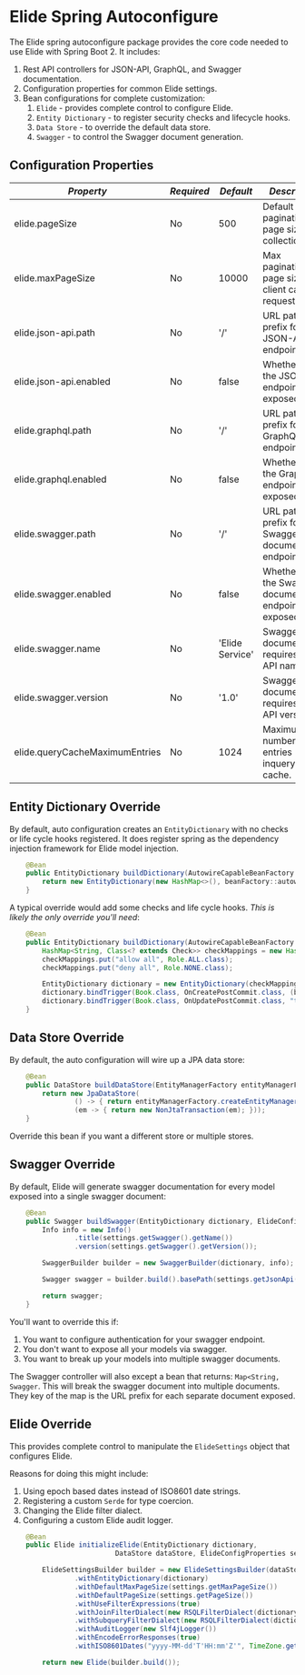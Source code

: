 # Elide Spring Autoconfigure

The Elide spring autoconfigure package provides the core code needed to use Elide with Spring Boot 2. It includes:
1. Rest API controllers for JSON-API, GraphQL, and Swagger documentation.
2. Configuration properties for common Elide settings.
3. Bean configurations for complete customization:
   1. `Elide` - provides complete control to configure Elide.
   2. `Entity Dictionary` - to register security checks and lifecycle hooks.
   3. `Data Store` - to override the default data store.
   4. `Swagger` - to control the Swagger document generation.
   
## Configuration Properties   

| *Property*                 | *Required* |  *Default*      | *Description*                                            |
| -------------------------- | -----------| --------------- | -------------------------------------------------------- |
| elide.pageSize             | No         | 500             | Default pagination page size for collections             |
| elide.maxPageSize          | No         | 10000           | Max pagination page size a client can request.           |
| elide.json-api.path        | No         | '/'             | URL path prefix for JSON-API endpoint.                   |
| elide.json-api.enabled     | No         | false           | Whether or not the JSON-API endpoint is exposed.         |
| elide.graphql.path         | No         | '/'             | URL path prefix for GraphQL endpoint.                    |
| elide.graphql.enabled      | No         | false           | Whether or not the GraphQL endpoint is exposed.          |
| elide.swagger.path         | No         | '/'             | URL path prefix for Swagger document  endpoint.          |
| elide.swagger.enabled      | No         | false           | Whether or not the Swagger document endpoint is exposed. |
| elide.swagger.name         | No         | 'Elide Service' | Swagger documentation requires an API name.              |
| elide.swagger.version      | No         | '1.0'           | Swagger documentation requires an API version.           |
| elide.queryCacheMaximumEntries | No     | 1024            | Maximum number of entries inquery result cache.          |


## Entity Dictionary Override

By default, auto configuration creates an `EntityDictionary` with no checks or life cycle hooks registered. It does register spring as the dependency injection framework for Elide model injection.

```java
    @Bean
    public EntityDictionary buildDictionary(AutowireCapableBeanFactory beanFactory) {
        return new EntityDictionary(new HashMap<>(), beanFactory::autowireBean);
    }
```

A typical override would add some checks and life cycle hooks.  *This is likely the only override you'll need*:

```java
    @Bean
    public EntityDictionary buildDictionary(AutowireCapableBeanFactory beanFactory) {
        HashMap<String, Class<? extends Check>> checkMappings = new HashMap<>();
        checkMappings.put("allow all", Role.ALL.class);
        checkMappings.put("deny all", Role.NONE.class);

        EntityDictionary dictionary = new EntityDictionary(checkMappings, beanFactory::autowireBean);
        dictionary.bindTrigger(Book.class, OnCreatePostCommit.class, (book, scope, changes) -> { /* DO SOMETHING */ }); 
        dictionary.bindTrigger(Book.class, OnUpdatePostCommit.class, "title", (book, scope, changes) -> { /* DO SOMETHING */ });
    }
```

## Data Store Override
By default, the auto configuration will wire up a JPA data store:

```java
    @Bean
    public DataStore buildDataStore(EntityManagerFactory entityManagerFactory) {
        return new JpaDataStore(
                () -> { return entityManagerFactory.createEntityManager(); },
                (em -> { return new NonJtaTransaction(em); }));
    }
```

Override this bean if you want a different store or multiple stores.

## Swagger Override

By default, Elide will generate swagger documentation for every model exposed into a single swagger document:

```java
    @Bean
    public Swagger buildSwagger(EntityDictionary dictionary, ElideConfigProperties settings) {
        Info info = new Info()
                .title(settings.getSwagger().getName())
                .version(settings.getSwagger().getVersion());

        SwaggerBuilder builder = new SwaggerBuilder(dictionary, info);

        Swagger swagger = builder.build().basePath(settings.getJsonApi().getPath());

        return swagger;
    }
```

You'll want to override this if:
1. You want to configure authentication for your swagger endpoint.
2. You don't want to expose all your models via swagger.
3. You want to break up your models into multiple swagger documents.

The Swagger controller will also except a bean that returns: `Map<String, Swagger`. This will break the swagger document into multiple documents.  They key of the map is the URL prefix for each separate document exposed.

## Elide Override

This provides complete control to manipulate the `ElideSettings` object that configures Elide.

Reasons for doing this might include:
1. Using epoch based dates instead of ISO8601 date strings.
2. Registering a custom `Serde` for type coercion.
3. Changing the Elide filter dialect.
4. Configuring a custom Elide audit logger.

```java
    @Bean
    public Elide initializeElide(EntityDictionary dictionary,
                          DataStore dataStore, ElideConfigProperties settings) {

        ElideSettingsBuilder builder = new ElideSettingsBuilder(dataStore)
                .withEntityDictionary(dictionary)
                .withDefaultMaxPageSize(settings.getMaxPageSize())
                .withDefaultPageSize(settings.getPageSize())
                .withUseFilterExpressions(true)
                .withJoinFilterDialect(new RSQLFilterDialect(dictionary))
                .withSubqueryFilterDialect(new RSQLFilterDialect(dictionary))
                .withAuditLogger(new Slf4jLogger())
                .withEncodeErrorResponses(true)
                .withISO8601Dates("yyyy-MM-dd'T'HH:mm'Z'", TimeZone.getTimeZone("UTC"));

        return new Elide(builder.build());
```
